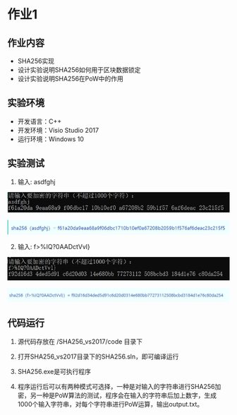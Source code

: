 # 作业1
## 作业内容
- SHA256实现
- 设计实验说明SHA256如何用于区块数据锁定
- 设计实验说明SHA256在PoW中的作用

## 实验环境
- 开发语言：C++
- 开发环境：Visio Studio 2017
- 运行环境：Windows 10

## 实验测试  
1. 输入: asdfghj  

![测试1-程序输出](./assets/1.1.jpg)

![测试1-在线加密](./assets/1.2.jpg)  

2. 输入: f>%IQ?0AADctVvl}  

![测试2-程序输出](./assets/2.1.jpg)

![测试2-在线加密](./assets/2.2.jpg)

## 代码运行
1. 源代码存放在 /SHA256_vs2017/code 目录下  

2. 打开SHA256_vs2017目录下的SHA256.sln，即可编译运行  

3. SHA256.exe是可执行程序  

4. 程序运行后可以有两种模式可选择，一种是对输入的字符串进行SHA256加密，另一种是PoW算法的测试，程序会在输入的字符串后加上数字，生成1000个输入字符串，对每个字符串进行PoW运算，输出output.txt。
